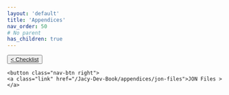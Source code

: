 ```yaml
---
layout: 'default'
title: 'Appendices'
nav_order: 50
# No parent
has_children: true
---
```



<div class="nav-btn-block">
    <button class="nav-btn left">
    <a class="link" href="/Jacy-Dev-Book/appendices/checklist.html">< Checklist</a>
</button>

    <button class="nav-btn right">
    <a class="link" href="/Jacy-Dev-Book/appendices/jon-files">JON Files ></a>
</button>

</div>
